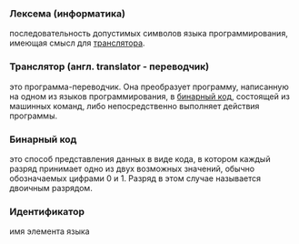 ### Лексема (информатика)
последовательность допустимых символов языка программирования, имеющая смысл для [транслятора](https://github.com/GlebFeklistov/programming-is-simple/blob/master/dictionary.md#%D1%82%D1%80%D0%B0%D0%BD%D1%81%D0%BB%D1%8F%D1%82%D0%BE%D1%80-%D0%B0%D0%BD%D0%B3%D0%BB-translator---%D0%BF%D0%B5%D1%80%D0%B5%D0%B2%D0%BE%D0%B4%D1%87%D0%B8%D0%BA).

### Транслятор (англ. translator - переводчик)
это программа-переводчик. Она преобразует программу, написанную на одном из языков программирования, в [бинарный код](https://github.com/GlebFeklistov/programming-is-simple/blob/master/dictionary.md#%D0%B1%D0%B8%D0%BD%D0%B0%D1%80%D0%BD%D1%8B%D0%B9-%D0%BA%D0%BE%D0%B4), состоящей из машинных команд, либо непосредственно выполняет действия программы.

### Бинарный код
это способ представления данных в виде кода, в котором каждый разряд принимает одно из двух возможных значений, обычно обозначаемых цифрами 0 и 1. Разряд в этом случае называется двоичным разрядом.

### Идентификатор 
имя элемента языка
